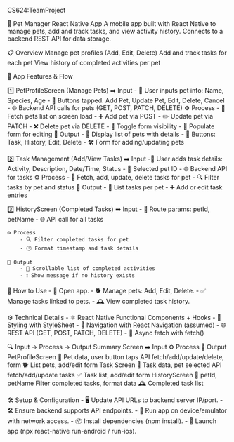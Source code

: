 CS624:TeamProject


🐾 Pet Manager React Native App
A mobile app built with React Native to manage pets, add and track tasks, and view activity history. Connects to a backend REST API for data storage.


📋 Overview
Manage pet profiles (Add, Edit, Delete)
Add and track tasks for each pet
View history of completed activities per pet

🔄 App Features & Flow

1️⃣ PetProfileScreen (Manage Pets)
    ➡️ Input
        - 📝 User inputs pet info: Name, Species, Age
        - 🔘 Buttons tapped: Add Pet, Update Pet, Edit, Delete, Cancel
        - 🌐 Backend API calls for pets (GET, POST, PATCH, DELETE)
    ⚙️ Process
        - 🔄 Fetch pets list on screen load
        - ➕ Add pet via POST
        - ✏️ Update pet via PATCH
        - ❌ Delete pet via DELETE
        - 📝 Toggle form visibility
        - 🔄 Populate form for editing
    🎯 Output
        - 📃 Display list of pets with details
        - 🔘 Buttons: Task, History, Edit, Delete
        - 🛠️ Form for adding/updating pets

2️⃣ Task Management (Add/View Tasks)
    ➡️ Input
        -📝 User adds task details: Activity, Description, Date/Time, Status
        - 🐾 Selected pet ID
        - 🌐 Backend API for tasks
    ⚙️ Process
        - 🔄 Fetch, add, update, delete tasks for pet
        - 🔍 Filter tasks by pet and status
    🎯 Output
        - 📃 List tasks per pet
        - ➕ Add or edit task entries

3️⃣ HistoryScreen (Completed Tasks)
    ➡️ Input
        - 📍 Route params: petId, petName
        - 🌐 API call for all tasks

    ⚙️ Process
        - 🔍 Filter completed tasks for pet
        - 🕒 Format timestamp and task details

    🎯 Output
        - 📜 Scrollable list of completed activities
        - ❗ Show message if no history exists

🔄 How to Use
    - 📲 Open app.
    - 🐕 Manage pets: Add, Edit, Delete.
    - ✅ Manage tasks linked to pets.
    - 🕰️ View completed task history.

⚙️ Technical Details
    - ⚛️ React Native Functional Components + Hooks
    - 🎨 Styling with StyleSheet
    - 🔀 Navigation with React Navigation (assumed)
    - 🌐 REST API (GET, POST, PATCH, DELETE)
    - 🚀 Async fetch with fetch()

🔍 Input → Process → Output Summary
    Screen	➡️ Input	⚙️ Process	🎯 Output
    PetProfileScreen	🐾 Pet data, user button taps	API fetch/add/update/delete, form	🐕 List pets, add/edit form
    Task Screen	📝 Task data, pet selected	API fetch/add/update tasks	✅ Task list, add/edit form
    HistoryScreen	📍 petId, petName	Filter completed tasks, format data	🕰️ Completed task list

🛠️ Setup & Configuration
    - 🖥️ Update API URLs to backend server IP/port.
    - 🛠️ Ensure backend supports API endpoints.
    - 📱 Run app on device/emulator with network access.
    - 📦 Install dependencies (npm install).
    - 🚀 Launch app (npx react-native run-android / run-ios).